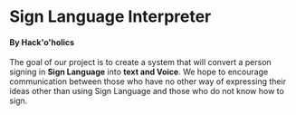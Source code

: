 # Sign Language Interpreter
#### By Hack'o'holics

The goal of our project is to create a system that will convert  a person signing in  **Sign Language** into  **text and Voice**. 
We hope to encourage communication between those who have no other way of expressing their ideas other than using Sign Language and those who do not know how to sign.
